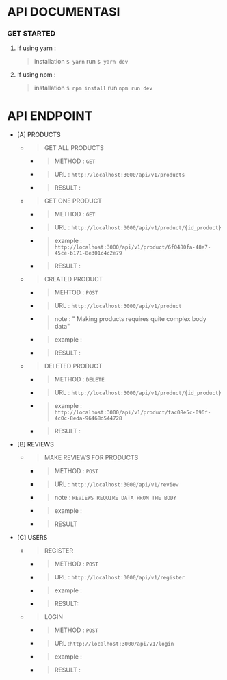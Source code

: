 # API DOCUMENTASI

### GET STARTED

1. If using yarn :

   > installation
   > `$ yarn`
   > run
   > `$ yarn dev `

2. If using npm :
   > installation
   > `$ npm install`
   > run
   > `npm run dev`

# API ENDPOINT

- [A] PRODUCTS

  - > GET ALL PRODUCTS
    - > METHOD : `GET`
    - > URL : `http://localhost:3000/api/v1/products`
    - > RESULT :
  - > GET ONE PRODUCT
    - > METHOD : `GET`
    - > URL : `http://localhost:3000/api/v1/product/{id_product}`
    - > example : `http://localhost:3000/api/v1/product/6f0480fa-48e7-45ce-b171-8e301c4c2e79`
    - > RESULT :
  - > CREATED PRODUCT
    - > MEHTOD : `POST`
    - > URL : `http://localhost:3000/api/v1/product`
    - > note : " Making products requires quite complex body data"
    - > example :
    - > RESULT :
  - > DELETED PRODUCT
    - > METHOD : `DELETE`
    - > URL : `http://localhost:3000/api/v1/product/{id_product}`
    - > example : `http://localhost:3000/api/v1/product/fac08e5c-096f-4c0c-8eda-96468d544728`
    - > RESULT :

- [B] REVIEWS

  - > MAKE REVIEWS FOR PRODUCTS
    - > METHOD : `POST`
    - > URL : `http://localhost:3000/api/v1/review`
    - > note : `REVIEWS REQUIRE DATA FROM THE BODY`
    - > example :
    - > RESULT

- [C] USERS
  - > REGISTER
    - > METHOD : `POST`
    - > URL : `http://localhost:3000/api/v1/register`
    - > example :
    - > RESULT:
  - > LOGIN
    - > METHOD : `POST`
    - > URL :`http://localhost:3000/api/v1/login`
    - > example :
    - > RESULT :
